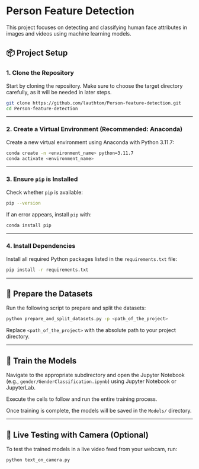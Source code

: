 # Person Feature Detection

This project focuses on detecting and classifying human face attributes in images and videos using machine learning models.

## 📦 Project Setup

### 1. Clone the Repository

Start by cloning the repository. Make sure to choose the target directory carefully, as it will be needed in later steps.

```bash
git clone https://github.com/lauthtom/Person-feature-detection.git
cd Person-feature-detection
```

---

### 2. Create a Virtual Environment (Recommended: Anaconda)

Create a new virtual environment using Anaconda with Python 3.11.7:

```bash
conda create -n <environment_name> python=3.11.7
conda activate <environment_name>
```

---

### 3. Ensure `pip` is Installed

Check whether `pip` is available:

```bash
pip --version
```

If an error appears, install `pip` with:

```bash
conda install pip
```

---

### 4. Install Dependencies

Install all required Python packages listed in the `requirements.txt` file:

```bash
pip install -r requirements.txt
```

---

## 📂 Prepare the Datasets

Run the following script to prepare and split the datasets:

```bash
python prepare_and_split_datasets.py -p <path_of_the_project>
```

Replace `<path_of_the_project>` with the absolute path to your project directory.

---

## 🧠 Train the Models

Navigate to the appropriate subdirectory and open the Jupyter Notebook (e.g., `gender/GenderClassification.ipynb`) using Jupyter Notebook or JupyterLab.

Execute the cells to follow and run the entire training process.

Once training is complete, the models will be saved in the `Models/` directory.

---

## 🎥 Live Testing with Camera (Optional)

To test the trained models in a live video feed from your webcam, run:

```bash
python text_on_camera.py
```